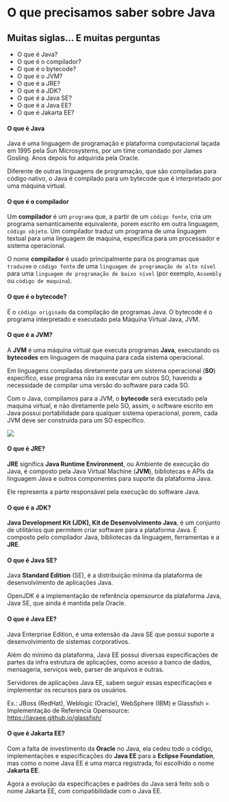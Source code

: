 # O que precisamos saber sobre Java



## Muitas siglas... E muitas perguntas

- O que é Java?
- O que é o compilador?
- O que é o bytecode?
- O que é o JVM?
- O que é a JRE?
- O que é a JDK?
- O que é a Java SE?
- O que é a Java EE?
- O que é Jakarta EE?



#### O que é Java

Java é uma linguagem de programação e plataforma computacional laçada em 1995 pela Sun Microsystems, por um time comandado por James Gosling. Anos depois foi adquirida pela Oracle.

Diferente de outras linguagens de programação, que são compiladas para código nativo, o Java é compilado para um bytecode que é interpretado por uma máquina virtual.



#### O que é o compilador

Um **compilador** é um `programa` que, a partir de um `código fonte`, cria um programa semanticamente equivalente, porem escrito em outra linguagem, `código objeto`. Um compilador traduz um programa de uma linguagem textual para uma linguagem de maquina, específica para um processador e sistema operacional.

O nome **compilador** é usado principalmente para os programas que `traduzem` o `código fonte` de uma `linguagem de programação de alto nível` para uma `linguagem de programação de baixo nível` (por exemplo, `Assembly` ou `código de maquina`).



#### O que é o bytecode?

É o `código originado` da compilação de programas Java.
O bytecode é o programa interpretado e executado pela Máquina Virtual Java, JVM.



#### O que é a JVM?

A **JVM** é uma máquina virtual que executa programas **Java**, executando os **bytecodes** em linguagem de maquina para cada sistema operacional.

Em linguagens compiladas diretamente para um sistema operacional (**SO**) especifico,  esse programa não ira executar em outros SO, havendo a necessidade de compilar uma versão do software para cada SO.

Com o Java, compilamos para a JVM, o **bytecode** será executado pela maquina virtual, e não diretamente pelo SO, assim, o software escrito em Java possui portabilidade para qualquer sistema operacional, porem, cada JVM deve ser construída para um SO especifico.



![](img/20210710013240.png)



#### O que é JRE?

**JRE** significa **Java Runtime Environment**, ou Ambiente de execução do Java, é composto pela Java Virtual Machine (**JVM**), bibliotecas e APIs da linguagem Java e outros componentes para suporte da plataforma Java.

Ele representa a parte responsável pela execução do software Java.



#### O que é a JDK?

**Java Development Kit (JDK), Kit de Desenvolvimento Java**, é um conjunto de utilitários que permitem criar software para a plataforma Java. É composto pelo compilador Java, bibliotecas da linguagem, ferramentas e a **JRE**.



#### O que é Java SE?

Java **Standard Edition** (SE), é a distribuição mínima da plataforma de desenvolvimento de aplicações Java.

OpenJDK é a implementação de referência opensource da plataforma Java, Java SE, que ainda é mantida pela Oracle.



#### O que é Java EE?

Java Enterprise Edition, é uma extensão da Java SE que possui suporte a desenvolvimento de sistemas corporativos.

Além do mínimo da plataforma, Java EE possui diversas especificações de partes da infra estrutura de aplicações, como acesso a banco de dados, mensageria, serviços web, parser de arquivos e outras.

Servidores de aplicações Java EE, sabem seguir essas especificações e implementar os recursos para os usuários.

Ex.: JBoss (RedHat), Weblogic (Oracle), WebSphere (IBM) e Glassfish = Implementação de Referencia Opensource: https://javaee.github.io/glassfish/



#### O que é Jakarta EE?

Com a falta de investimento da **Oracle** no Java, ela cedeu todo o código, implementações e especificações do **Java EE** para a **Eclipse Foundation**, mas como o nome Java EE é uma marca registrada, foi escolhido o nome **Jakarta EE**.

Agora a evolução da especificações e padrões do Java será feito sob o nome Jakarta EE, com compatibilidade com o Java EE.

